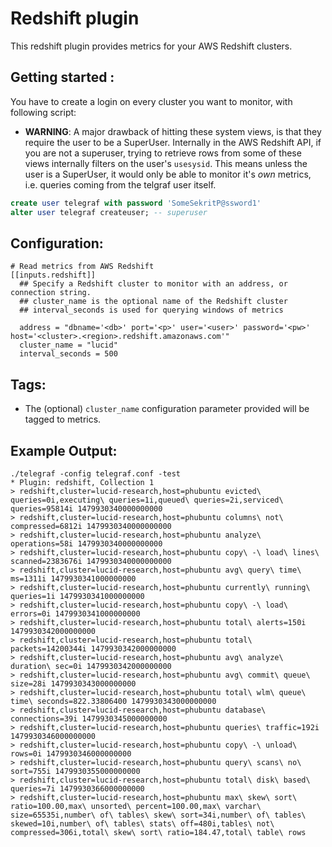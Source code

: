 # Redshift plugin

This redshift plugin provides metrics for your AWS Redshift clusters.

## Getting started :

You have to create a login on every cluster you want to monitor, with following script:
- **WARNING**:  A major drawback of hitting these system views, is that they require the user to be a SuperUser.   Internally in the AWS Redshift API, if you are not a superuser, trying to retrieve rows from some of these views internally filters on the user's `usesysid`.  This means unless the user is a SuperUser, it would only be able to monitor it's _own_ metrics, i.e. queries coming from the telgraf user itself.
```SQL 
create user telegraf with password 'SomeSekritP@ssword1'
alter user telegraf createuser; -- superuser
```


## Configuration:

``` 
# Read metrics from AWS Redshift
[[inputs.redshift]]
  ## Specify a Redshift cluster to monitor with an address, or connection string.
  ## cluster_name is the optional name of the Redshift cluster
  ## interval_seconds is used for querying windows of metrics
  
  address = "dbname='<db>' port='<p>' user='<user>' password='<pw>' host='<cluster>.<region>.redshift.amazonaws.com'"
  cluster_name = "lucid"
  interval_seconds = 500
```

## Tags:
- The (optional) `cluster_name` configuration parameter provided will be tagged to metrics.


## Example Output:

``` 
./telegraf -config telegraf.conf -test 
* Plugin: redshift, Collection 1
> redshift,cluster=lucid-research,host=phubuntu evicted\ queries=0i,executing\ queries=1i,queued\ queries=2i,serviced\ queries=95814i 1479930340000000000
> redshift,cluster=lucid-research,host=phubuntu columns\ not\ compressed=6812i 1479930340000000000
> redshift,cluster=lucid-research,host=phubuntu analyze\ operations=58i 1479930340000000000
> redshift,cluster=lucid-research,host=phubuntu copy\ -\ load\ lines\ scanned=2383676i 1479930340000000000
> redshift,cluster=lucid-research,host=phubuntu avg\ query\ time\ ms=1311i 1479930341000000000
> redshift,cluster=lucid-research,host=phubuntu currently\ running\ queries=1i 1479930341000000000
> redshift,cluster=lucid-research,host=phubuntu copy\ -\ load\ errors=0i 1479930341000000000
> redshift,cluster=lucid-research,host=phubuntu total\ alerts=150i 1479930342000000000
> redshift,cluster=lucid-research,host=phubuntu total\ packets=14200344i 1479930342000000000
> redshift,cluster=lucid-research,host=phubuntu avg\ analyze\ duration\ sec=0i 1479930342000000000
> redshift,cluster=lucid-research,host=phubuntu avg\ commit\ queue\ size=28i 1479930343000000000
> redshift,cluster=lucid-research,host=phubuntu total\ wlm\ queue\ time\ seconds=822.33806400 1479930343000000000
> redshift,cluster=lucid-research,host=phubuntu database\ connections=39i 1479930345000000000
> redshift,cluster=lucid-research,host=phubuntu queries\ traffic=192i 1479930346000000000
> redshift,cluster=lucid-research,host=phubuntu copy\ -\ unload\ rows=0i 1479930346000000000
> redshift,cluster=lucid-research,host=phubuntu query\ scans\ no\ sort=755i 1479930355000000000
> redshift,cluster=lucid-research,host=phubuntu total\ disk\ based\ queries=7i 1479930366000000000
> redshift,cluster=lucid-research,host=phubuntu max\ skew\ sort\ ratio=100.00,max\ unsorted\ percent=100.00,max\ varchar\ size=65535i,number\ of\ tables\ skew\ sort=34i,number\ of\ tables\ skewed=10i,number\ of\ tables\ stats\ off=480i,tables\ not\ compressed=306i,total\ skew\ sort\ ratio=184.47,total\ table\ rows
```
